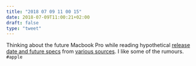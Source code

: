 ```yaml
---
title: "2018 07 09 11 00 15"
date: 2018-07-09T11:00:21+02:00
draft: false
type: "tweet"
---
```

Thinking about the future Macbook Pro while reading hypothetical [release date and future specs](https://www.macworld.co.uk/news/mac/new-macbook-pro-2018-3661715/#32RAM) from [various sources](https://www.trustedreviews.com/news/new-macbook-pro-2018-release-date-rumours-specs-price-3381479). I like some of the rumours. `#apple`
